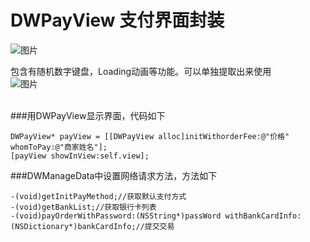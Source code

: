 # DWPayView 支付界面封装

![图片](https://raw.githubusercontent.com/onlyAPK/DWPayView/master/pictures/payView.gif
)


包含有随机数字键盘，Loading动画等功能。可以单独提取出来使用<br>
![图片](https://raw.githubusercontent.com/onlyAPK/DWPayView/master/pictures/loading.gif
      )
<br>
<br>


###用DWPayView显示界面，代码如下
```
DWPayView* payView = [[DWPayView alloc]initWithorderFee:@"价格" whomToPay:@"商家姓名"];
[payView showInView:self.view];
```

###DWManageData中设置网络请求方法，方法如下
```
-(void)getInitPayMethod;//获取默认支付方式
-(void)getBankList;//获取银行卡列表
-(void)payOrderWithPassword:(NSString*)passWord withBankCardInfo:(NSDictionary*)bankCardInfo;//提交交易

```

